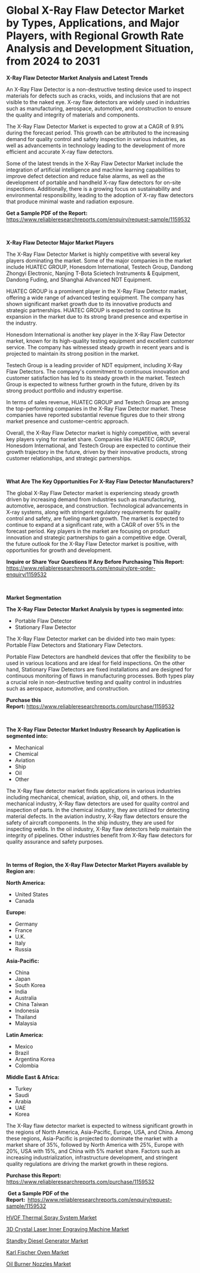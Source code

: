 <p><h1>Global X-Ray Flaw Detector Market by Types, Applications, and Major Players, with Regional Growth Rate Analysis and Development Situation, from 2024 to 2031</h1></p><p><strong>X-Ray Flaw Detector Market Analysis and Latest Trends</strong></p>
<p><p>An X-Ray Flaw Detector is a non-destructive testing device used to inspect materials for defects such as cracks, voids, and inclusions that are not visible to the naked eye. X-ray flaw detectors are widely used in industries such as manufacturing, aerospace, automotive, and construction to ensure the quality and integrity of materials and components.</p><p>The X-Ray Flaw Detector Market is expected to grow at a CAGR of 9.9% during the forecast period. This growth can be attributed to the increasing demand for quality control and safety inspection in various industries, as well as advancements in technology leading to the development of more efficient and accurate X-ray flaw detectors. </p><p>Some of the latest trends in the X-Ray Flaw Detector Market include the integration of artificial intelligence and machine learning capabilities to improve defect detection and reduce false alarms, as well as the development of portable and handheld X-ray flaw detectors for on-site inspections. Additionally, there is a growing focus on sustainability and environmental responsibility, leading to the adoption of X-ray flaw detectors that produce minimal waste and radiation exposure.</p></p>
<p><strong>Get a Sample PDF of the Report:&nbsp;</strong> <a href="https://www.reliableresearchreports.com/enquiry/request-sample/1159532">https://www.reliableresearchreports.com/enquiry/request-sample/1159532</a></p>
<p>&nbsp;</p>
<p><strong>X-Ray Flaw Detector Major Market Players</strong></p>
<p><p>The X-Ray Flaw Detector Market is highly competitive with several key players dominating the market. Some of the major companies in the market include HUATEC GROUP, Honesdom International, Testech Group, Dandong Zhongyi Electronic, Nanjing T-Bota Scietech Instruments & Equipment, Dandong Fuding, and Shanghai Advanced NDT Equipment.</p><p>HUATEC GROUP is a prominent player in the X-Ray Flaw Detector market, offering a wide range of advanced testing equipment. The company has shown significant market growth due to its innovative products and strategic partnerships. HUATEC GROUP is expected to continue its expansion in the market due to its strong brand presence and expertise in the industry.</p><p>Honesdom International is another key player in the X-Ray Flaw Detector market, known for its high-quality testing equipment and excellent customer service. The company has witnessed steady growth in recent years and is projected to maintain its strong position in the market.</p><p>Testech Group is a leading provider of NDT equipment, including X-Ray Flaw Detectors. The company's commitment to continuous innovation and customer satisfaction has led to its steady growth in the market. Testech Group is expected to witness further growth in the future, driven by its strong product portfolio and industry expertise.</p><p>In terms of sales revenue, HUATEC GROUP and Testech Group are among the top-performing companies in the X-Ray Flaw Detector market. These companies have reported substantial revenue figures due to their strong market presence and customer-centric approach.</p><p>Overall, the X-Ray Flaw Detector market is highly competitive, with several key players vying for market share. Companies like HUATEC GROUP, Honesdom International, and Testech Group are expected to continue their growth trajectory in the future, driven by their innovative products, strong customer relationships, and strategic partnerships.</p></p>
<p>&nbsp;</p>
<p><strong>What Are The Key Opportunities For X-Ray Flaw Detector Manufacturers?</strong></p>
<p><p>The global X-Ray Flaw Detector market is experiencing steady growth driven by increasing demand from industries such as manufacturing, automotive, aerospace, and construction. Technological advancements in X-ray systems, along with stringent regulatory requirements for quality control and safety, are fueling market growth. The market is expected to continue to expand at a significant rate, with a CAGR of over 5% in the forecast period. Key players in the market are focusing on product innovation and strategic partnerships to gain a competitive edge. Overall, the future outlook for the X-Ray Flaw Detector market is positive, with opportunities for growth and development.</p></p>
<p><strong>Inquire or Share Your Questions If Any Before Purchasing This Report:</strong> <a href="https://www.reliableresearchreports.com/enquiry/pre-order-enquiry/1159532">https://www.reliableresearchreports.com/enquiry/pre-order-enquiry/1159532</a></p>
<p>&nbsp;</p>
<p><strong>Market Segmentation</strong></p>
<p><strong>The X-Ray Flaw Detector Market Analysis by types is segmented into:</strong></p>
<p><ul><li>Portable Flaw Detector</li><li>Stationary Flaw Detector</li></ul></p>
<p><p>The X-Ray Flaw Detector market can be divided into two main types: Portable Flaw Detectors and Stationary Flaw Detectors. </p><p>Portable Flaw Detectors are handheld devices that offer the flexibility to be used in various locations and are ideal for field inspections. On the other hand, Stationary Flaw Detectors are fixed installations and are designed for continuous monitoring of flaws in manufacturing processes. Both types play a crucial role in non-destructive testing and quality control in industries such as aerospace, automotive, and construction.</p></p>
<p><strong>Purchase this Report:&nbsp;</strong><a href="https://www.reliableresearchreports.com/purchase/1159532">https://www.reliableresearchreports.com/purchase/1159532</a></p>
<p>&nbsp;</p>
<p><strong>The X-Ray Flaw Detector Market Industry Research by Application is segmented into:</strong></p>
<p><ul><li>Mechanical</li><li>Chemical</li><li>Aviation</li><li>Ship</li><li>Oil</li><li>Other</li></ul></p>
<p><p>The X-Ray flaw detector market finds applications in various industries including mechanical, chemical, aviation, ship, oil, and others. In the mechanical industry, X-Ray flaw detectors are used for quality control and inspection of parts. In the chemical industry, they are utilized for detecting material defects. In the aviation industry, X-Ray flaw detectors ensure the safety of aircraft components. In the ship industry, they are used for inspecting welds. In the oil industry, X-Ray flaw detectors help maintain the integrity of pipelines. Other industries benefit from X-Ray flaw detectors for quality assurance and safety purposes.</p></p>
<p>&nbsp;</p>
<p><strong>In terms of Region, the X-Ray Flaw Detector Market Players available by Region are:</strong></p>
<p>
    <p> <strong> North America: </strong>
        <ul>
            <li>United States</li>
            <li>Canada</li>
        </ul>
        </p> 
    <p> <strong> Europe: </strong>
        <ul>
            <li>Germany</li>
            <li>France</li>
            <li>U.K.</li>
            <li>Italy</li>
            <li>Russia</li>
        </ul>
        </p> 
    <p> <strong> Asia-Pacific: </strong>
        <ul>
            <li>China</li>
            <li>Japan</li>
            <li>South Korea</li>
            <li>India</li>
            <li>Australia</li>
            <li>China Taiwan</li>
            <li>Indonesia</li>
            <li>Thailand</li>
            <li>Malaysia</li>
        </ul>
        </p> 
    <p> <strong> Latin America: </strong>
        <ul>
            <li>Mexico</li>
            <li>Brazil</li>
            <li>Argentina Korea</li>
            <li>Colombia</li>
        </ul>
        </p> 
    <p> <strong> Middle East & Africa: </strong>
        <ul>
            <li>Turkey</li>
            <li>Saudi</li>
            <li>Arabia</li>
            <li>UAE</li>
            <li>Korea</li>
        </ul>
    </p>
    </p>
<p><p>The X-Ray flaw detector market is expected to witness significant growth in the regions of North America, Asia-Pacific, Europe, USA, and China. Among these regions, Asia-Pacific is projected to dominate the market with a market share of 35%, followed by North America with 25%, Europe with 20%, USA with 15%, and China with 5% market share. Factors such as increasing industrialization, infrastructure development, and stringent quality regulations are driving the market growth in these regions.</p></p>
<p><strong>Purchase this Report: </strong><a href="https://www.reliableresearchreports.com/purchase/1159532">https://www.reliableresearchreports.com/purchase/1159532</a></p>
<p>&nbsp;<strong>Get a Sample PDF of the Report:&nbsp;&nbsp;</strong><a href="https://www.reliableresearchreports.com/enquiry/request-sample/1159532">https://www.reliableresearchreports.com/enquiry/request-sample/1159532</a></p>
<p><strong></strong></p>
<p><p><a href="https://medium.com/p/37028967734a/edit">HVOF Thermal Spray System Market</a></p><p><a href="https://medium.com/p/1ea8d1a30a5f/edit">3D Crystal Laser Inner Engraving Machine Market</a></p><p><a href="https://medium.com/p/a4675400ffc7/edit">Standby Diesel Generator Market</a></p><p><a href="https://medium.com/p/0a30be8c8bdb/edit">Karl Fischer Oven Market</a></p><p><a href="https://medium.com/p/0fd632eed4ca/edit">Oil Burner Nozzles Market</a></p></p>